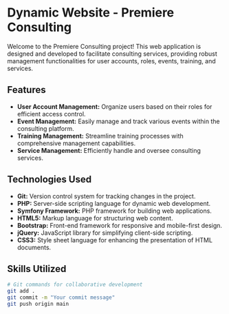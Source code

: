 # Dynamic Website - Premiere Consulting

Welcome to the Premiere Consulting project! This web application is designed and developed to facilitate consulting services, providing robust management functionalities for user accounts, roles, events, training, and services.

## Features

- **User Account Management:** Organize users based on their roles for efficient access control.
- **Event Management:** Easily manage and track various events within the consulting platform.
- **Training Management:** Streamline training processes with comprehensive management capabilities.
- **Service Management:** Efficiently handle and oversee consulting services.

## Technologies Used

- **Git:** Version control system for tracking changes in the project.
- **PHP:** Server-side scripting language for dynamic web development.
- **Symfony Framework:** PHP framework for building web applications.
- **HTML5:** Markup language for structuring web content.
- **Bootstrap:** Front-end framework for responsive and mobile-first design.
- **jQuery:** JavaScript library for simplifying client-side scripting.
- **CSS3:** Style sheet language for enhancing the presentation of HTML documents.

## Skills Utilized

```bash
# Git commands for collaborative development
git add .
git commit -m "Your commit message"
git push origin main
